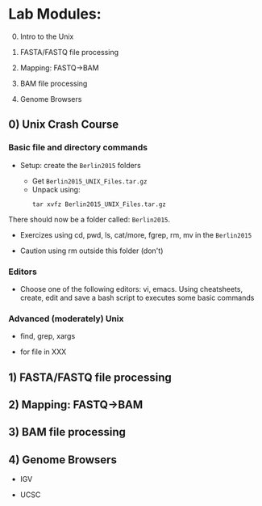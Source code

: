 # Lab Modules:

0) Intro to the Unix

1) FASTA/FASTQ file processing

2) Mapping: FASTQ->BAM

3) BAM file processing

4) Genome Browsers

## 0) Unix Crash Course

### Basic file and directory commands

* Setup: create the `Berlin2015` folders

	- Get `Berlin2015_UNIX_Files.tar.gz`
	- Unpack using:
		```
		tar xvfz Berlin2015_UNIX_Files.tar.gz
		```

There should now be a folder called: `Berlin2015`. 

* Exercizes using cd, pwd, ls, cat/more, fgrep, rm, mv in the `Berlin2015`

* Caution using rm outside this folder (don't)

### Editors

* Choose one of the following editors: vi, emacs. Using cheatsheets, create, edit and save a bash script  to executes some basic commands

### Advanced (moderately) Unix

* find, grep, xargs

* for file in XXX

## 1) FASTA/FASTQ file processing

## 2) Mapping: FASTQ->BAM

## 3) BAM file processing

## 4) Genome Browsers

* IGV

* UCSC

